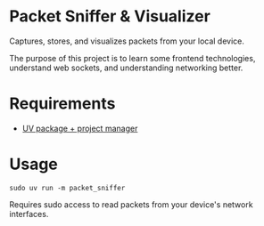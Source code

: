 # Packet Sniffer & Visualizer

Captures, stores, and visualizes packets from your local device.

The purpose of this project is to learn some frontend technologies, understand web sockets, and understanding networking better.

# Requirements

- [UV package + project manager](https://docs.astral.sh/uv/getting-started/installation/)

# Usage

```
sudo uv run -m packet_sniffer
```

Requires sudo access to read packets from your device's network interfaces.

